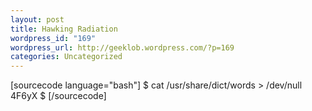 ```yaml
--- 
layout: post
title: Hawking Radiation
wordpress_id: "169"
wordpress_url: http://geeklob.wordpress.com/?p=169
categories: Uncategorized
---
```

[sourcecode language="bash"]
$ cat /usr/share/dict/words &gt; /dev/null
4F6yX
$
[/sourcecode] 
